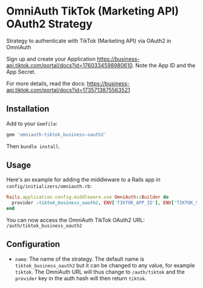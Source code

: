# OmniAuth TikTok (Marketing API) OAuth2 Strategy
Strategy to authenticate with TikTok (Marketing API) via OAuth2 in OmniAuth

Sign up and create your Application https://business-api.tiktok.com/portal/docs?id=1760334598980610. 
Note the App ID and the App Secret.

For more details, read the docs: 
https://business-api.tiktok.com/portal/docs?id=1735713875563521

## Installation

Add to your `Gemfile`:

```ruby
gem 'omniauth-tiktok_business-oauth2'
```

Then `bundle install`.

## Usage

Here's an example for adding the middleware to a Rails app in `config/initializers/omniauth.rb`:

```ruby
Rails.application.config.middleware.use OmniAuth::Builder do
  provider :tiktok_business_oauth2, ENV['TIKTOK_APP_ID'], ENV['TIKTOK_SECRET']
end
```

You can now access the OmniAuth TikTok OAuth2 URL: `/auth/tiktok_business_oauth2`

## Configuration

* `name`: The name of the strategy. The default name is `tiktok_business_oauth2` but it can be changed to any value, for example `tiktok`. The OmniAuth URL will thus change to `/auth/tiktok` and the `provider` key in the auth hash will then return `tiktok`.
